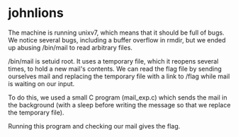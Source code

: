 # johnlions

The machine is running unixv7, which means that it should be full of
bugs. We notice several bugs, including a buffer overflow in rmdir, but
we ended up abusing /bin/mail to read arbitrary files.

/bin/mail is setuid root. It uses a temporary file, which it reopens
several times, to hold a new mail's contents. We can read the flag file
by sending ourselves mail and replacing the temporary file with a link
to /flag while mail is waiting on our input.

To do this, we used a small C program (mail_exp.c) which sends the mail
in the background (with a sleep before writing the message so that we
replace the temporary file).

Running this program and checking our mail gives the flag.
